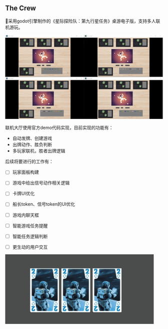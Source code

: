 ## The Crew

🤖采用godot引擎制作的《星际探险队：第九行星任务》桌游电子版，支持多人联机游玩。

![](something/4_player.gif)

联机大厅使用官方demo代码实现，目前实现的功能有：

- 自动发牌、创建游戏
- 出牌动作、胜负判断
- 多玩家联机，胜者出牌逻辑

后续将要进行的工作有：

- [ ] 玩家面板构建
- [ ] 游戏中给出信号动作相关逻辑
- [ ] 卡牌UI优化
- [ ] 船长token、信号token的UI优化
- [ ] 游戏内聊天框
- [ ] 智能游戏任务提醒
- [ ] 智能任务逻辑判断
- [ ] 更生动的用户交互


![](something/cards_list.gif)